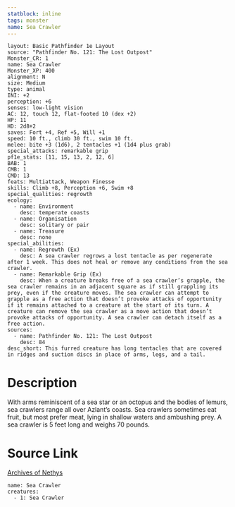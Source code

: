 ```yaml
---
statblock: inline
tags: monster
name: Sea Crawler
---
```

```statblock
layout: Basic Pathfinder 1e Layout
source: "Pathfinder No. 121: The Lost Outpost"
Monster_CR: 1
name: Sea Crawler
Monster_XP: 400
alignment: N
size: Medium
type: animal
INI: +2
perception: +6
senses: low-light vision
AC: 12, touch 12, flat-footed 10 (dex +2)
HP: 11
HD: 2d8+2
saves: Fort +4, Ref +5, Will +1
speed: 10 ft., climb 30 ft., swim 10 ft.
melee: bite +3 (1d6), 2 tentacles +1 (1d4 plus grab)
special_attacks: remarkable grip
pf1e_stats: [11, 15, 13, 2, 12, 6]
BAB: 1
CMB: 1
CMD: 13
feats: Multiattack, Weapon Finesse
skills: Climb +8, Perception +6, Swim +8
special_qualities: regrowth
ecology:
  - name: Environment
    desc: temperate coasts
  - name: Organisation
    desc: solitary or pair
  - name: Treasure
    desc: none
special_abilities:
  - name: Regrowth (Ex)
    desc: A sea crawler regrows a lost tentacle as per regenerate after 1 week. This does not heal or remove any conditions from the sea crawler.
  - name: Remarkable Grip (Ex)
    desc: When a creature breaks free of a sea crawler’s grapple, the sea crawler remains in an adjacent square as if still grappling its prey, even if the creature moves. The sea crawler can attempt to grapple as a free action that doesn’t provoke attacks of opportunity if it remains attached to a creature at the start of its turn. A creature can remove the sea crawler as a move action that doesn’t provoke attacks of opportunity. A sea crawler can detach itself as a free action.
sources:
  - name: Pathfinder No. 121: The Lost Outpost
    desc: 84
desc_short: This furred creature has long tentacles that are covered in ridges and suction discs in place of arms, legs, and a tail.
```
# Description
With arms reminiscent of a sea star or an octopus and the bodies of lemurs, sea crawlers range all over Azlant’s coasts. Sea crawlers sometimes eat fruit, but most prefer meat, lying in shallow waters and ambushing prey. A sea crawler is 5 feet long and weighs 70 pounds.
# Source Link
[Archives of Nethys](https://aonprd.com/MonsterDisplay.aspx?ItemName=Sea%20Crawler)
```encounter-table
name: Sea Crawler
creatures:
  - 1: Sea Crawler
```

